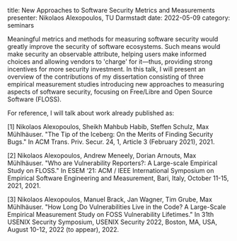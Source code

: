 title: New Approaches to Software Security Metrics and Measurements
presenter: Nikolaos Alexopoulos, TU Darmstadt
date: 2022-05-09
category: seminars

Meaningful metrics and methods for measuring software security would greatly
improve the security of software ecosystems. Such means would make security
an observable attribute, helping users make informed choices and allowing
vendors to 'charge' for it—thus, providing strong incentives for more security
investment. In this talk, I will present an overview of the contributions of my 
dissertation consisting of three empirical measurement studies introducing
new approaches to measuring aspects of software security, focusing on
Free/Libre and Open Source Software (FLOSS).

For reference, I will talk about work already published as:

[1] Nikolaos Alexopoulos, Sheikh Mahbub Habib, Steffen Schulz, Max Mühlhäuser.
"The Tip of the Iceberg: On the Merits of Finding Security Bugs." In ACM Trans.
Priv. Secur. 24, 1, Article 3 (February 2021), 2021.

[2] Nikolaos Alexopoulos, Andrew Meneely, Dorian Arnouts, Max Mühlhäuser.
"Who are Vulnerability Reporters?: A Large-scale Empirical Study on FLOSS."
In ESEM ‘21: ACM / IEEE International Symposium on Empirical Software
Engineering and Measurement, Bari, Italy, October 11-15, 2021, 2021.

[3] Nikolaos Alexopoulos, Manuel Brack, Jan Wagner, Tim Grube, Max Mühlhäuser.
"How Long Do Vulnerabilities Live in the Code? A Large-Scale Empirical
Measurement Study on FOSS Vulnerability Lifetimes." In 31th USENIX Security
Symposium, USENIX Security 2022, Boston, MA, USA, August 10-12, 2022 (to appear),
2022.
